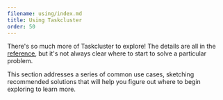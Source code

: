 ```yaml
---
filename: using/index.md
title: Using Taskcluster
order: 50
---
```


There's so much more of Taskcluster to explore! The details are all in the
[reference](/docs/reference), but it's not always clear where to start to solve a
particular problem.

This section addresses a series of common use cases, sketching recommended
solutions that will help you figure out where to begin exploring to learn more.